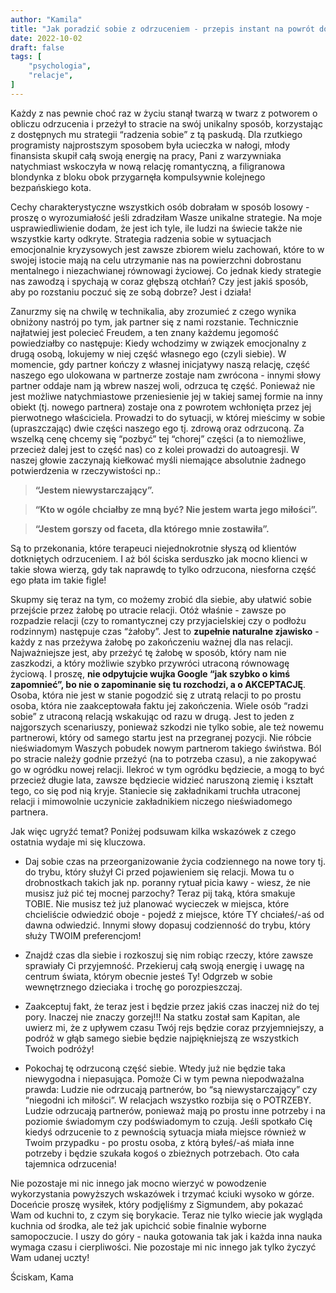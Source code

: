 ```yaml
---
author: "Kamila"
title: "Jak poradzić sobie z odrzuceniem - przepis instant na powrót do równowagi"
date: 2022-10-02
draft: false
tags: [
    "psychologia",
    "relacje",
]
---
```


Każdy z nas pewnie choć raz w życiu stanął twarzą w twarz z potworem o obliczu odrzucenia i przeżył to stracie na swój unikalny sposób, korzystając z dostępnych mu strategii “radzenia sobie” z tą paskudą. Dla rzutkiego programisty najprostszym sposobem była ucieczka w nałogi, młody finansista skupił całą swoją energię na pracy, Pani z warzywniaka natychmiast wskoczyła w nową relację romantyczną, a filigranowa blondynka z bloku obok przygarnęła kompulsywnie kolejnego bezpańskiego kota.

Cechy charakterystyczne wszystkich osób dobrałam w sposób losowy - proszę o wyrozumiałość jeśli zdradziłam Wasze unikalne strategie. Na moje usprawiedliwienie dodam, że jest ich tyle, ile ludzi na świecie także nie wszystkie karty odkryte. Strategia radzenia sobie w sytuacjach emocjonalnie kryzysowych jest zawsze zbiorem wielu zachowań, które to w swojej istocie mają na celu utrzymanie nas na powierzchni dobrostanu mentalnego i niezachwianej równowagi życiowej. Co jednak kiedy strategie nas zawodzą i spychają w coraz głębszą otchłań? Czy jest jakiś sposób, aby po rozstaniu poczuć się ze sobą dobrze? Jest i działa!

Zanurzmy się na chwilę w technikalia, aby zrozumieć z czego wynika obniżony nastrój po tym, jak partner się z nami rozstanie. Technicznie najłatwiej jest polecieć Freudem, a ten znany każdemu jegomość powiedziałby co następuje:
Kiedy wchodzimy w związek emocjonalny z drugą osobą, lokujemy w niej część własnego ego (czyli siebie). W momencie, gdy partner kończy z własnej inicjatywy naszą relację, część naszego ego ulokowana w partnerze zostaje nam zwrócona - innymi słowy partner oddaje nam ją wbrew naszej woli, odrzuca tę część. Ponieważ nie jest możliwe natychmiastowe przeniesienie jej w takiej samej formie na inny obiekt (tj. nowego partnera) zostaje ona z powrotem wchłonięta przez jej pierwotnego właściciela. Prowadzi to do sytuacji, w której mieścimy w sobie (upraszczając) dwie części naszego ego tj. zdrową oraz odrzuconą. Za wszelką cenę chcemy się “pozbyć” tej “chorej” części (a to niemożliwe, przecież dalej jest to część nas) co z kolei prowadzi do autoagresji. W naszej głowie zaczynają kiełkować myśli niemające absolutnie żadnego potwierdzenia w rzeczywistości np.:
>**“Jestem niewystarczający”.**

>**“Kto w ogóle chciałby ze mną być? Nie jestem warta jego miłości”.**

>**“Jestem gorszy od faceta, dla którego mnie zostawiła”.**

Są to przekonania, które terapeuci niejednokrotnie słyszą od klientów dotkniętych odrzuceniem. I aż ból ściska serduszko jak mocno klienci w takie słowa wierzą, gdy tak naprawdę to tylko odrzucona, niesforna część ego płata im takie figle!

Skupmy się teraz na tym, co możemy zrobić dla siebie, aby ułatwić sobie przejście przez żałobę po utracie relacji. Otóż właśnie - zawsze po rozpadzie relacji (czy to romantycznej czy przyjacielskiej czy o podłożu rodzinnym) następuje czas “żałoby”. Jest to **zupełnie naturalne zjawisko** - każdy z nas przeżywa żałobę po zakończeniu ważnej dla nas relacji. Najważniejsze jest, aby przeżyć tę żałobę w sposób, który nam nie zaszkodzi, a który możliwie szybko przywróci utraconą równowagę życiową. I proszę, **nie odpytujcie wujka Google “jak szybko o kimś zapomnieć”, bo nie o zapominanie się tu rozchodzi, a o AKCEPTACJĘ**. Osoba, która nie jest w stanie pogodzić się z utratą relacji to po prostu osoba, która nie zaakceptowała faktu jej zakończenia. Wiele osób “radzi sobie” z utraconą relacją wskakując od razu w drugą. Jest to jeden z najgorszych scenariuszy, ponieważ szkodzi nie tylko sobie, ale też nowemu partnerowi, który od samego startu jest na przegranej pozycji. Nie róbcie nieświadomym Waszych pobudek nowym partnerom takiego świństwa. Ból po stracie należy godnie przeżyć (na to potrzeba czasu), a nie zakopywać go w ogródku nowej relacji. Ilekroć w tym ogródku będziecie, a mogą to być przecież długie lata, zawsze będziecie widzieć naruszoną ziemię i kształt tego, co się pod nią kryje. Staniecie się zakładnikami truchła utraconej relacji i mimowolnie uczynicie zakładnikiem niczego nieświadomego partnera.

Jak więc ugryźć temat? Poniżej podsuwam kilka wskazówek z czego ostatnia wydaje mi się kluczowa.

* Daj sobie czas na przeorganizowanie życia codziennego na nowe tory tj. do trybu, który służył Ci przed pojawieniem się relacji. Mowa tu o drobnostkach takich jak np. poranny rytuał picia kawy - wiesz, że nie musisz już pić tej mocnej parzochy? Teraz pij taką, która smakuje TOBIE. Nie musisz też już planować wycieczek w miejsca, które chcieliście odwiedzić oboje - pojedź z miejsce, które TY chciałeś/-aś od dawna odwiedzić. Innymi słowy dopasuj codzienność do trybu, który służy TWOIM preferencjom!

* Znajdź czas dla siebie i rozkoszuj się nim robiąc rzeczy, które zawsze sprawiały Ci przyjemność. Przekieruj całą swoją energię i uwagę na centrum świata, którym obecnie jesteś Ty! Odgrzeb w sobie wewnętrznego dzieciaka i trochę go porozpieszczaj.

* Zaakceptuj fakt, że teraz jest i będzie przez jakiś czas inaczej niż do tej pory. Inaczej nie znaczy gorzej!!! Na statku został sam Kapitan, ale uwierz mi, że z upływem czasu Twój rejs będzie coraz przyjemniejszy, a podróż w głąb samego siebie będzie najpiękniejszą ze wszystkich Twoich podróży!

* Pokochaj tę odrzuconą część siebie. Wtedy już nie będzie taka niewygodna i niepasująca. Pomoże Ci w tym pewna niepodważalna prawda: Ludzie nie odrzucają partnerów, bo “są niewystarczający” czy “niegodni ich miłości”. W relacjach  wszystko rozbija się o POTRZEBY. Ludzie odrzucają partnerów, ponieważ mają po prostu inne potrzeby i na poziomie świadomym czy podświadomym to czują. Jeśli spotkało Cię kiedyś odrzucenie to z pewnością sytuacja miała miejsce również w Twoim przypadku - po prostu osoba, z którą byłeś/-aś miała inne potrzeby i będzie szukała kogoś o zbieżnych potrzebach. Oto cała tajemnica odrzucenia!

Nie pozostaje mi nic innego jak mocno wierzyć w powodzenie wykorzystania powyższych wskazówek i trzymać kciuki wysoko  w górze. Doceńcie proszę wysiłek, który podjęliśmy z Sigmundem, aby pokazać Wam od kuchni to, z czym się borykacie. Teraz nie tylko wiecie jak wygląda kuchnia od środka, ale też jak upichcić sobie finalnie wyborne samopoczucie. I uszy do góry - nauka gotowania tak jak i każda inna nauka wymaga czasu i cierpliwości. Nie pozostaje mi nic innego jak tylko życzyć Wam udanej uczty!

Ściskam,
Kama
